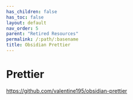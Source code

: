 ```yaml
---
has_children: false
has_toc: false
layout: default
nav_order: 5
parent: "Retired Resources"
permalink: /:path/:basename
title: Obsidian Prettier
---
```


# Prettier

https://github.com/valentine195/obsidian-prettier

